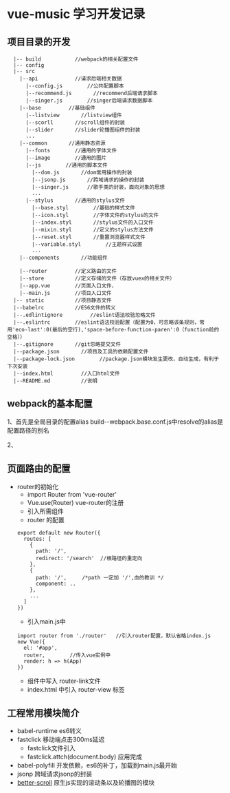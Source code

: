 # vue-music 学习开发记录
## 项目目录的开发
```
  |-- build           //webpack的相关配置文件
  |-- config
  |-- src
    |--api            //请求后端相关数据 
      |--config.js        //公共配置脚本
      |--recommend.js       //recommend后端请求脚本
      |--singer.js        //singer后端请求数据脚本
    |--base         //基础组件
      |--listview       //listview组件
      |--scorll       //scroll组件的封装
      |--slider       //slider轮播图组件的封装
      ...
    |--common       //通用静态资源
      |--fonts        //通用的字体文件
      |--image        //通用的图片
      |--js        //通用的脚本文件
        |--dom.js       //dom常用操作的封装
        |--jsonp.js       //跨域请求的操作的封装
        |--singer.js      //歌手类的封装，面向对象的思想
        ...
      |--stylus       //通用的stylus文件
        |--base.styl        //基础的样式文件
        |--icon.styl        //字体文件的stylus的文件
        |--index.styl       //stylus文件的入口文件
        |--mixin.styl       //定义的stylus方法文件
        |--reset.styl       //重置浏览器样式文件
        |--variable.styl        //主题样式设置
        ...
    |--components       //功能组件

    |--router         //定义路由的文件
    |--store          //定义存储的文件（存放vuex的相关文件）
    |--app.vue        //页面入口文件，
    |--main.js        //项目入口文件
  |-- static          //项目静态文件
  |--babelrc          //ES6文件的转义
  |--.edlintignore         //eslint语法校验忽略文件
  |--.eslintrc        //eslint语法校验配置（配置为0，可忽略该条规则，常用'eco-last':0(最后的空行),'space-before-function-paren':0（function前的空格））
  |--.gitignore       //git忽略提交文件
  |--package.json       //项目及工具的依赖配置文件
  |--package-lock.json        //package.json模块发生更改，自动生成，有利于下次安装
  |--index.html         //入口html文件
  |--README.md          //说明

```
## webpack的基本配置
1、首先是全局目录的配置alias
    build--webpack.base.conf.js中resolve的alias是配置路径的别名

2、
## 页面路由的配置
  - router的初始化
    + import Router from 'vue-router'
    + Vue.use(Router) vue-router的注册
    + 引入所需组件 
    + router 的配置
    ```
    export default new Router({
      routes: [
        {
          path: '/',
          redirect: '/search'  //根路径的重定向
        },
        {
          path: '/',     /*path 一定加 '/',血的教训 */
          component: ..
        },
        ...
      ]
    })
    ```
    + 引入main.js中 
    ```
    import router from './router'   //引入router配置，默认省略index.js
    new Vue({
      el: '#app',
      router,        //传入vue实例中
      render: h => h(App)
    })
    ```
    + 组件中写入 router-link文件
    + index.html 中引入 router-view 标签
## 工程常用模块简介
- babel-runtime es6转义
- fastclick    移动端点击300ms延迟
  + fastclick文件引入
  + fastclick.attch(document.body) 应用完成
- babel-polyfill   开发依赖，es6的补丁，加载到main.js最开始
- jsonp               跨域请求jsonp的封装
- [better-scroll](https://github.com/ustbhuangyi/better-scroll)     原生js实现的滚动条以及轮播图的模块



 


